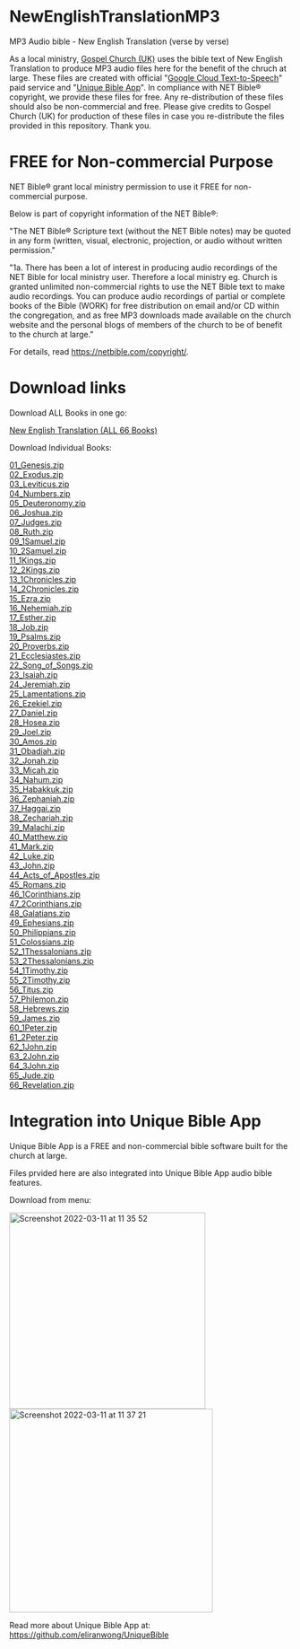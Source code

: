 # NewEnglishTranslationMP3

MP3 Audio bible - New English Translation (verse by verse)

As a local ministry, <a href="https://GospelChurch.uk">Gospel Church (UK)</a> uses the bible text of New English Translation to produce MP3 audio files here for the benefit of the chruch at large.  These files are created with official "<a href='https://cloud.google.com/text-to-speech'>Google Cloud Text-to-Speech</a>" paid service and "<a href='https://github.com/eliranwong/UniqueBible'>Unique Bible App</a>".  In compliance with NET Bible® copyright, we provide these files for free.  Any re-distribution of these files should also be non-commercial and free.  Please give credits to Gospel Church (UK) for production of these files in case you re-distribute the files provided in this repository.  Thank you.

# FREE for Non-commercial Purpose

NET Bible® grant local ministry permission to use it FREE for non-commercial purpose.

Below is part of copyright information of the NET Bible®:

"The NET Bible® Scripture text (without the NET Bible notes) may be quoted in any form (written, visual, electronic, projection, or audio without written permission."

"1a. There has been a lot of interest in producing audio recordings of the NET Bible for local ministry user. Therefore a local ministry eg. Church is granted unlimited non-commercial rights to use the NET Bible text to make audio recordings. You can produce audio recordings of partial or complete books of the Bible (WORK) for free distribution on email and/or CD within the congregation, and as free MP3 downloads made available on the church website and the personal blogs of members of the church to be of benefit to the church at large."

For details, read https://netbible.com/copyright/.

# Download links

Download ALL Books in one go:

<a href='https://github.com/eliranwong/NewEnglishTranslationMP3/archive/refs/heads/main.zip'>New English Translation (ALL 66 Books)</a>

Download Individual Books:

<a href='https://github.com/eliranwong/NewEnglishTranslationMP3/raw/main/01_Genesis.zip'>01_Genesis.zip</a><br>
<a href='https://github.com/eliranwong/NewEnglishTranslationMP3/raw/main/02_Exodus.zip'>02_Exodus.zip</a><br>
<a href='https://github.com/eliranwong/NewEnglishTranslationMP3/raw/main/03_Leviticus.zip'>03_Leviticus.zip</a><br>
<a href='https://github.com/eliranwong/NewEnglishTranslationMP3/raw/main/04_Numbers.zip'>04_Numbers.zip</a><br>
<a href='https://github.com/eliranwong/NewEnglishTranslationMP3/raw/main/05_Deuteronomy.zip'>05_Deuteronomy.zip</a><br>
<a href='https://github.com/eliranwong/NewEnglishTranslationMP3/raw/main/06_Joshua.zip'>06_Joshua.zip</a><br>
<a href='https://github.com/eliranwong/NewEnglishTranslationMP3/raw/main/07_Judges.zip'>07_Judges.zip</a><br>
<a href='https://github.com/eliranwong/NewEnglishTranslationMP3/raw/main/08_Ruth.zip'>08_Ruth.zip</a><br>
<a href='https://github.com/eliranwong/NewEnglishTranslationMP3/raw/main/09_1Samuel.zip'>09_1Samuel.zip</a><br>
<a href='https://github.com/eliranwong/NewEnglishTranslationMP3/raw/main/10_2Samuel.zip'>10_2Samuel.zip</a><br>
<a href='https://github.com/eliranwong/NewEnglishTranslationMP3/raw/main/11_1Kings.zip'>11_1Kings.zip</a><br>
<a href='https://github.com/eliranwong/NewEnglishTranslationMP3/raw/main/12_2Kings.zip'>12_2Kings.zip</a><br>
<a href='https://github.com/eliranwong/NewEnglishTranslationMP3/raw/main/13_1Chronicles.zip'>13_1Chronicles.zip</a><br>
<a href='https://github.com/eliranwong/NewEnglishTranslationMP3/raw/main/14_2Chronicles.zip'>14_2Chronicles.zip</a><br>
<a href='https://github.com/eliranwong/NewEnglishTranslationMP3/raw/main/15_Ezra.zip'>15_Ezra.zip</a><br>
<a href='https://github.com/eliranwong/NewEnglishTranslationMP3/raw/main/16_Nehemiah.zip'>16_Nehemiah.zip</a><br>
<a href='https://github.com/eliranwong/NewEnglishTranslationMP3/raw/main/17_Esther.zip'>17_Esther.zip</a><br>
<a href='https://github.com/eliranwong/NewEnglishTranslationMP3/raw/main/18_Job.zip'>18_Job.zip</a><br>
<a href='https://github.com/eliranwong/NewEnglishTranslationMP3/raw/main/19_Psalms.zip'>19_Psalms.zip</a><br>
<a href='https://github.com/eliranwong/NewEnglishTranslationMP3/raw/main/20_Proverbs.zip'>20_Proverbs.zip</a><br>
<a href='https://github.com/eliranwong/NewEnglishTranslationMP3/raw/main/21_Ecclesiastes.zip'>21_Ecclesiastes.zip</a><br>
<a href='https://github.com/eliranwong/NewEnglishTranslationMP3/raw/main/22_Song_of_Songs.zip'>22_Song_of_Songs.zip</a><br>
<a href='https://github.com/eliranwong/NewEnglishTranslationMP3/raw/main/23_Isaiah.zip'>23_Isaiah.zip</a><br>
<a href='https://github.com/eliranwong/NewEnglishTranslationMP3/raw/main/24_Jeremiah.zip'>24_Jeremiah.zip</a><br>
<a href='https://github.com/eliranwong/NewEnglishTranslationMP3/raw/main/25_Lamentations.zip'>25_Lamentations.zip</a><br>
<a href='https://github.com/eliranwong/NewEnglishTranslationMP3/raw/main/26_Ezekiel.zip'>26_Ezekiel.zip</a><br>
<a href='https://github.com/eliranwong/NewEnglishTranslationMP3/raw/main/27_Daniel.zip'>27_Daniel.zip</a><br>
<a href='https://github.com/eliranwong/NewEnglishTranslationMP3/raw/main/28_Hosea.zip'>28_Hosea.zip</a><br>
<a href='https://github.com/eliranwong/NewEnglishTranslationMP3/raw/main/29_Joel.zip'>29_Joel.zip</a><br>
<a href='https://github.com/eliranwong/NewEnglishTranslationMP3/raw/main/30_Amos.zip'>30_Amos.zip</a><br>
<a href='https://github.com/eliranwong/NewEnglishTranslationMP3/raw/main/31_Obadiah.zip'>31_Obadiah.zip</a><br>
<a href='https://github.com/eliranwong/NewEnglishTranslationMP3/raw/main/32_Jonah.zip'>32_Jonah.zip</a><br>
<a href='https://github.com/eliranwong/NewEnglishTranslationMP3/raw/main/33_Micah.zip'>33_Micah.zip</a><br>
<a href='https://github.com/eliranwong/NewEnglishTranslationMP3/raw/main/34_Nahum.zip'>34_Nahum.zip</a><br>
<a href='https://github.com/eliranwong/NewEnglishTranslationMP3/raw/main/35_Habakkuk.zip'>35_Habakkuk.zip</a><br>
<a href='https://github.com/eliranwong/NewEnglishTranslationMP3/raw/main/36_Zephaniah.zip'>36_Zephaniah.zip</a><br>
<a href='https://github.com/eliranwong/NewEnglishTranslationMP3/raw/main/37_Haggai.zip'>37_Haggai.zip</a><br>
<a href='https://github.com/eliranwong/NewEnglishTranslationMP3/raw/main/38_Zechariah.zip'>38_Zechariah.zip</a><br>
<a href='https://github.com/eliranwong/NewEnglishTranslationMP3/raw/main/39_Malachi.zip'>39_Malachi.zip</a><br>
<a href='https://github.com/eliranwong/NewEnglishTranslationMP3/raw/main/40_Matthew.zip'>40_Matthew.zip</a><br>
<a href='https://github.com/eliranwong/NewEnglishTranslationMP3/raw/main/41_Mark.zip'>41_Mark.zip</a><br>
<a href='https://github.com/eliranwong/NewEnglishTranslationMP3/raw/main/42_Luke.zip'>42_Luke.zip</a><br>
<a href='https://github.com/eliranwong/NewEnglishTranslationMP3/raw/main/43_John.zip'>43_John.zip</a><br>
<a href='https://github.com/eliranwong/NewEnglishTranslationMP3/raw/main/44_Acts_of_Apostles.zip'>44_Acts_of_Apostles.zip</a><br>
<a href='https://github.com/eliranwong/NewEnglishTranslationMP3/raw/main/45_Romans.zip'>45_Romans.zip</a><br>
<a href='https://github.com/eliranwong/NewEnglishTranslationMP3/raw/main/46_1Corinthians.zip'>46_1Corinthians.zip</a><br>
<a href='https://github.com/eliranwong/NewEnglishTranslationMP3/raw/main/47_2Corinthians.zip'>47_2Corinthians.zip</a><br>
<a href='https://github.com/eliranwong/NewEnglishTranslationMP3/raw/main/48_Galatians.zip'>48_Galatians.zip</a><br>
<a href='https://github.com/eliranwong/NewEnglishTranslationMP3/raw/main/49_Ephesians.zip'>49_Ephesians.zip</a><br>
<a href='https://github.com/eliranwong/NewEnglishTranslationMP3/raw/main/50_Philippians.zip'>50_Philippians.zip</a><br>
<a href='https://github.com/eliranwong/NewEnglishTranslationMP3/raw/main/51_Colossians.zip'>51_Colossians.zip</a><br>
<a href='https://github.com/eliranwong/NewEnglishTranslationMP3/raw/main/52_1Thessalonians.zip'>52_1Thessalonians.zip</a><br>
<a href='https://github.com/eliranwong/NewEnglishTranslationMP3/raw/main/53_2Thessalonians.zip'>53_2Thessalonians.zip</a><br>
<a href='https://github.com/eliranwong/NewEnglishTranslationMP3/raw/main/54_1Timothy.zip'>54_1Timothy.zip</a><br>
<a href='https://github.com/eliranwong/NewEnglishTranslationMP3/raw/main/55_2Timothy.zip'>55_2Timothy.zip</a><br>
<a href='https://github.com/eliranwong/NewEnglishTranslationMP3/raw/main/56_Titus.zip'>56_Titus.zip</a><br>
<a href='https://github.com/eliranwong/NewEnglishTranslationMP3/raw/main/57_Philemon.zip'>57_Philemon.zip</a><br>
<a href='https://github.com/eliranwong/NewEnglishTranslationMP3/raw/main/58_Hebrews.zip'>58_Hebrews.zip</a><br>
<a href='https://github.com/eliranwong/NewEnglishTranslationMP3/raw/main/59_James.zip'>59_James.zip</a><br>
<a href='https://github.com/eliranwong/NewEnglishTranslationMP3/raw/main/60_1Peter.zip'>60_1Peter.zip</a><br>
<a href='https://github.com/eliranwong/NewEnglishTranslationMP3/raw/main/61_2Peter.zip'>61_2Peter.zip</a><br>
<a href='https://github.com/eliranwong/NewEnglishTranslationMP3/raw/main/62_1John.zip'>62_1John.zip</a><br>
<a href='https://github.com/eliranwong/NewEnglishTranslationMP3/raw/main/63_2John.zip'>63_2John.zip</a><br>
<a href='https://github.com/eliranwong/NewEnglishTranslationMP3/raw/main/64_3John.zip'>64_3John.zip</a><br>
<a href='https://github.com/eliranwong/NewEnglishTranslationMP3/raw/main/65_Jude.zip'>65_Jude.zip</a><br>
<a href='https://github.com/eliranwong/NewEnglishTranslationMP3/raw/main/66_Revelation.zip'>66_Revelation.zip</a><br>

# Integration into Unique Bible App

Unique Bible App is a FREE and non-commercial bible software built for the church at large.

Files prvided here are also integrated into Unique Bible App audio bible features.

Download from menu:

<img width="350" alt="Screenshot 2022-03-11 at 11 35 52" src="https://user-images.githubusercontent.com/25262722/157859994-61f4eec3-d67d-414f-8e23-1bb8e67eae94.png">
<img width="363" alt="Screenshot 2022-03-11 at 11 37 21" src="https://user-images.githubusercontent.com/25262722/157860010-0461315e-2794-4a1b-acde-34f038fffcdb.png">

Read more about Unique Bible App at: https://github.com/eliranwong/UniqueBible
